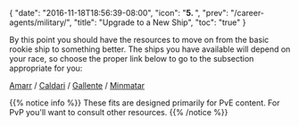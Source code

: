 {
  "date": "2016-11-18T18:56:39-08:00",
  "icon": "<b>5. </b>",
  "prev": "/career-agents/military/",
  "title": "Upgrade to a New Ship",
  "toc": "true"
}

By this point you should have the resources to move on from the basic rookie ship to
something better. The ships you have available will depend on your race, so choose
the proper link below to go to the subsection appropriate for you:

[Amarr](/upgrading-ships/amarr/) /
[Caldari](/upgrading-ships/caldari/) /
[Gallente](/upgrading-ships/gallente/) /
[Minmatar](/upgrading-ships/minmatar/)

{{% notice info %}}
These fits are designed primarily for PvE content.
For PvP you'll want to consult other resources.
{{% /notice %}}
